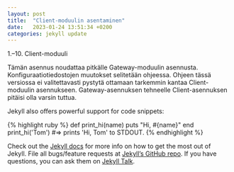 ```yaml
---
layout: post
title:  "Client-moduulin asentaminen"
date:   2023-01-24 13:51:34 +0200
categories: jekyll update
---
```

1.–10. Client-moduuli

Tämän asennus noudattaa pitkälle Gateway-moduulin asennusta. Konfiguraatiotiedostojen muutokset selitetään ohjeessa.
Ohjeen tässä versiossa ei valitettavasti pystytä ottamaan tarkemmin kantaa Client-moduulin asennukseen. Gateway-asennuksen tehneelle Client-asennuksen pitäisi olla varsin tuttua.








Jekyll also offers powerful support for code snippets:

{% highlight ruby %}
def print_hi(name)
  puts "Hi, #{name}"
end
print_hi('Tom')
#=> prints 'Hi, Tom' to STDOUT.
{% endhighlight %}

Check out the [Jekyll docs][jekyll-docs] for more info on how to get the most out of Jekyll. File all bugs/feature requests at [Jekyll’s GitHub repo][jekyll-gh]. If you have questions, you can ask them on [Jekyll Talk][jekyll-talk].

[jekyll-docs]: https://jekyllrb.com/docs/home
[jekyll-gh]:   https://github.com/jekyll/jekyll
[jekyll-talk]: https://talk.jekyllrb.com/
